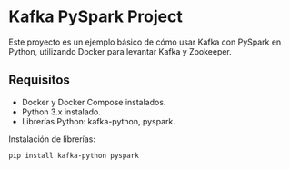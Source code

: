 # Kafka PySpark Project

Este proyecto es un ejemplo básico de cómo usar Kafka con PySpark en Python, utilizando Docker para levantar Kafka y Zookeeper.

## Requisitos

- Docker y Docker Compose instalados.
- Python 3.x instalado.
- Librerías Python: kafka-python, pyspark.

Instalación de librerías:

```bash
pip install kafka-python pyspark
